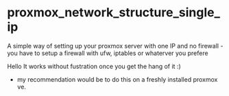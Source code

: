 # proxmox_network_structure_single_ip
A simple way of setting up your proxmox server with one IP and no firewall - you have to setup a firewall with ufw, iptables or whaterver you prefere

Hello
It works without fustration once you get the hang of it :)

- my recommendation would be to do this on a freshly installed proxmox ve.
